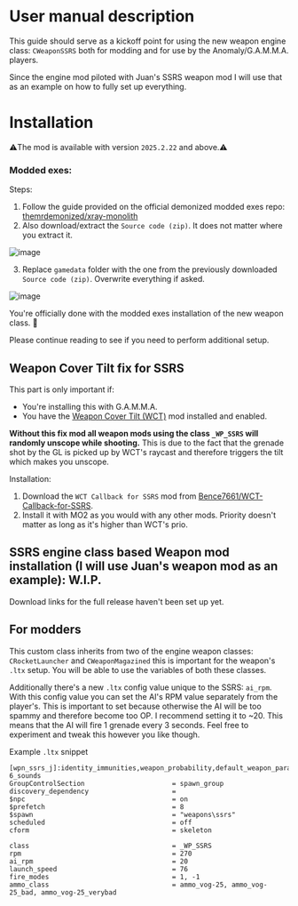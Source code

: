 # User manual description
This guide should serve as a kickoff point for using the new weapon engine class: `CWeaponSSRS` both for modding and for use by the Anomaly/G.A.M.M.A. players.

Since the engine mod piloted with Juan's SSRS weapon mod I will use that as an example on how to fully set up everything.

# Installation
⚠️The mod is available with version `2025.2.22` and above.⚠️

### Modded exes:

Steps:
1. Follow the guide provided on the official demonized modded exes repo: [themrdemonized/xray-monolith](https://github.com/themrdemonized/xray-monolith?tab=readme-ov-file#read-the-instructions-please)
2. Also download/extract the `Source code (zip)`. It does not matter where you extract it.

![image](https://github.com/user-attachments/assets/18d7a24e-f07f-4b62-b75d-439757c61788)

3. Replace `gamedata` folder with the one from the previously downloaded `Source code (zip)`. Overwrite everything if asked.
 
![image](https://github.com/user-attachments/assets/56c47a00-acb4-4536-8764-4e59daa5315a)

You're officially done with the modded exes installation of the new weapon class. 🎊

Please continue reading to see if you need to perform additional setup.

## Weapon Cover Tilt fix for SSRS

This part is only important if:
- You're installing this with G.A.M.M.A.
- You have the [Weapon Cover Tilt (WCT)](https://www.moddb.com/mods/stalker-anomaly/addons/weapon-cover-tilt-inertia) mod installed and enabled.

**Without this fix mod all weapon mods using the class `_WP_SSRS` will randomly unscope while shooting.** This is due to the fact that the grenade shot by the GL is picked up by WCT's raycast and therefore triggers the tilt which makes you unscope.

Installation:
1. Download the `WCT Callback for SSRS` mod from [Bence7661/WCT-Callback-for-SSRS](https://github.com/Bence7661/WCT-Callback-for-SSRS).
2. Install it with MO2 as you would with any other mods. Priority doesn't matter as long as it's higher than WCT's prio.

## SSRS engine class based Weapon mod installation (I will use Juan's weapon mod as an example): W.I.P.

Download links for the full release haven't been set up yet.

## For modders

This custom class inherits from two of the engine weapon classes: `CRocketLauncher` and `CWeaponMagazined` this is important for the weapon's `.ltx` setup. You will be able to use the variables of both these classes.

Additionally there's a new `.ltx` config value unique to the SSRS: `ai_rpm`. With this config value you can set the AI's RPM value separately from the player's. This is important to set because otherwise the AI will be too spammy and therefore become too OP.
I recommend setting it to ~20. This means that the AI will fire 1 grenade every 3 seconds. Feel free to experiment and tweak this however you like though.

Example `.ltx` snippet

```
[wpn_ssrs_j]:identity_immunities,weapon_probability,default_weapon_params,wpn_rg-6_sounds
GroupControlSection                      = spawn_group
discovery_dependency                     =
$npc                                     = on
$prefetch                                = 8
$spawn                                   = "weapons\ssrs"
scheduled                                = off
cform                                    = skeleton

class                                    = _WP_SSRS
rpm                                      = 270
ai_rpm                                   = 20
launch_speed                             = 76
fire_modes                               = 1, -1
ammo_class                               = ammo_vog-25, ammo_vog-25_bad, ammo_vog-25_verybad
```
